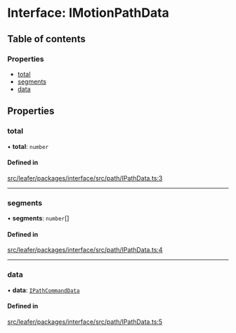 # Interface: IMotionPathData

## Table of contents

### Properties

- [total](IMotionPathData.md#total)
- [segments](IMotionPathData.md#segments)
- [data](IMotionPathData.md#data)

## Properties

### total

• **total**: `number`

#### Defined in

[src/leafer/packages/interface/src/path/IPathData.ts:3](https://github.com/leaferjs/leafer/blob/ddf9650d989917c451947b101193d83f38b9fdcf/packages/interface/src/path/IPathData.ts#L3)

___

### segments

• **segments**: `number`[]

#### Defined in

[src/leafer/packages/interface/src/path/IPathData.ts:4](https://github.com/leaferjs/leafer/blob/ddf9650d989917c451947b101193d83f38b9fdcf/packages/interface/src/path/IPathData.ts#L4)

___

### data

• **data**: [`IPathCommandData`](../modules.md#ipathcommanddata)

#### Defined in

[src/leafer/packages/interface/src/path/IPathData.ts:5](https://github.com/leaferjs/leafer/blob/ddf9650d989917c451947b101193d83f38b9fdcf/packages/interface/src/path/IPathData.ts#L5)
